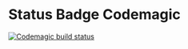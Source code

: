 # Status Badge Codemagic
[![Codemagic build status](https://api.codemagic.io/apps/649d4bc4db472be15b05b110/649d4bc4db472be15b05b10f/status_badge.svg)](https://codemagic.io/apps/<app-id>/<workflow-id>/latest_build)

